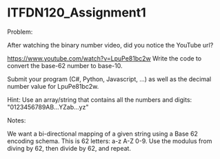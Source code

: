 # ITFDN120_Assignment1

Problem:

After watching the binary number video, did you notice the YouTube url?

https://www.youtube.com/watch?v=LpuPe81bc2w
Write the code to convert the base-62 number to base-10.

Submit your program (C#, Python, Javascript, ...) as well as the decimal number value for LpuPe81bc2w.

Hint: Use an array/string that contains all the numbers and digits: "0123456789AB...YZab...yz"


Notes:

We want a bi-directional mapping of a given string using a Base 62 encoding schema.
This is 62 letters: a-z A-Z 0-9.
Use the modulus from diving by 62, then divide by 62, and repeat.